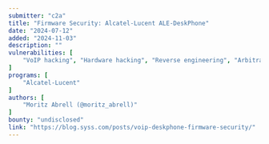 ```yaml
---
submitter: "c2a"
title: "Firmware Security: Alcatel-Lucent ALE-DeskPhone"
date: "2024-07-12"
added: "2024-11-03"
description: ""
vulnerabilities: [
    "VoIP hacking", "Hardware hacking", "Reverse engineering", "Arbitrary file read", "TOCTOU", "Local Privilege Escalation"
]
programs: [
    "Alcatel-Lucent"
]
authors: [
    "Moritz Abrell (@moritz_abrell)"
]
bounty: "undisclosed"
link: "https://blog.syss.com/posts/voip-deskphone-firmware-security/"
---
```




